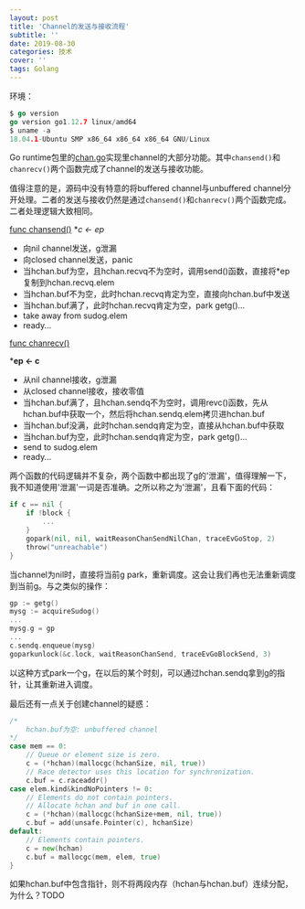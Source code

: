 ```yaml
---
layout: post
title: 'Channel的发送与接收流程'
subtitle: ''
date: 2019-08-30
categories: 技术
cover: ''
tags: Golang
---
```


环境：
```go
$ go version
go version go1.12.7 linux/amd64
$ uname -a
18.04.1-Ubuntu SMP x86_64 x86_64 x86_64 GNU/Linux
```

Go runtime包里的[chan.go](https://github.com/golang/go/blob/master/src/runtime/chan.go)实现里channel的大部分功能。其中`chansend()`和`chanrecv()`两个函数完成了channel的发送与接收功能。

值得注意的是，源码中没有特意的将buffered channel与unbuffered channel分开处理。二者的发送与接收仍然是通过`chansend()`和`chanrecv()`两个函数完成。二者处理逻辑大致相同。

[func chansend()](https://github.com/golang/go/blob/master/src/runtime/chan.go#L142)
**c <- *ep**

- 向nil channel发送，g泄漏
- 向closed channel发送，panic
- 当hchan.buf为空，且hchan.recvq不为空时，调用send()函数，直接将*ep复制到hchan.recvq.elem
- 当hchan.buf不为空，此时hchan.recvq肯定为空，直接向hchan.buf中发送
- 当hchan.buf满了，此时hchan.recvq肯定为空，park getg()...
- take away from sudog.elem
- ready...

[func chanrecv()](https://github.com/golang/go/blob/master/src/runtime/chan.go#L421)

***ep <- c**

- 从nil channel接收，g泄漏
- 从closed channel接收，接收零值
- 当hchan.buf满了，且hchan.sendq不为空时，调用revc()函数，先从hchan.buf中获取一个，然后将hchan.sendq.elem拷贝进hchan.buf
- 当hchan.buf没满，此时hchan.sendq肯定为空，直接从hchan.buf中获取
- 当hchan.buf为空，此时hchan.sendq肯定为空，park getg()...
- send to sudog.elem
- ready...

两个函数的代码逻辑并不复杂，两个函数中都出现了g的'泄漏'，值得理解一下，我不知道使用'泄漏'一词是否准确。之所以称之为'泄漏'，且看下面的代码：

```go
if c == nil {
	if !block {
        ...
	}
	gopark(nil, nil, waitReasonChanSendNilChan, traceEvGoStop, 2)
	throw("unreachable")
}
```
当channel为nil时，直接将当前g park，重新调度。这会让我们再也无法重新调度到当前g。与之类似的操作：
```go
gp := getg()
mysg := acquireSudog()
...
mysg.g = gp
...
c.sendq.enqueue(mysg)
goparkunlock(&c.lock, waitReasonChanSend, traceEvGoBlockSend, 3)
```
以这种方式park一个g，在以后的某个时刻，可以通过hchan.sendq拿到g的指针，让其重新进入调度。

最后还有一点关于创建channel的疑惑：
```go
/*
	hchan.buf为空: unbuffered channel
*/
case mem == 0:
	// Queue or element size is zero.
	c = (*hchan)(mallocgc(hchanSize, nil, true))
	// Race detector uses this location for synchronization.
	c.buf = c.raceaddr()
case elem.kind&kindNoPointers != 0:
	// Elements do not contain pointers.
	// Allocate hchan and buf in one call.
	c = (*hchan)(mallocgc(hchanSize+mem, nil, true))
	c.buf = add(unsafe.Pointer(c), hchanSize)
default:
	// Elements contain pointers.
	c = new(hchan)
	c.buf = mallocgc(mem, elem, true)
}
```
如果hchan.buf中包含指针，则不将两段内存（hchan与hchan.buf）连续分配，为什么？TODO